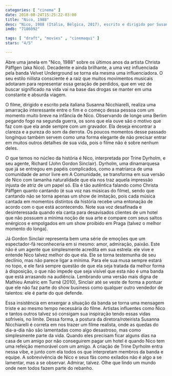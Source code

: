 ```yaml
---
categories: [ "cinema" ]
date: 2018-08-24T15:25:22-03:00
title: "Nico, 1988"
desc: "Nico, 1988 (Itália, Bélgica, 2017), escrito e dirigido por Susanna Nicchiarelli, com Trine Dyrholm, John Gordon Sinclair, Anamaria Marinca, Sandor Funtek, Thomas Trabacchi, Karina Fernandez, Calvin Demba e Francesco Colella."
imdb: "7186092"

tags: [ "draft", "movies" , "cinemaqui" ]
stars: "4/5"

---
```

Abre uma janela em "Nico, 1988" sobre os últimos anos da artista Christa Päffgen (aka Nico). Decadente e ainda brilhante, a uma vez influenciada pela banda Velvet Underground se torna ela mesma uma influenciadora. O seu estilo niilista consciente é a raiz que muitos movimentos musicais adotaram para representar essa geração de perdidos, que em vez de buscar significado na vida vai na base das drogas se manter em uma constante e absurda viagem.

O filme, dirigido e escrito pela italiana Susanna Nicchiarelli, realiza uma amarração interessante entre o fim e o começo dessa pessoa com um momento muito breve na infância de Nico. Observando de longe uma Berlim pegando fogo na segunda guerra, os sons que ela ouve são o motivo que faz com que ela ande sempre com um gravador. Ela deseja encontrar a clareza e a pureza do som da derrota. Os poucos momentos desse passado longínquo também servem como uma forma elegante de não precisar entrar em muitos outros detalhes de sua vida, pois o filme não é sobre nenhum deles.

O que temos no núcleo da história é Nico, interpretada por Trine Dyrholm, e seu agente, Richard (John Gordon Sinclair). Dyrholm, uma dinamarquesa que já se entregou em papéis complicados, como a matriarca de uma comunidade de amor livre em A Comunidade, se transforma em sua versão de Nico com tamanha naturalidade que ela nos traz aquela impressão injusta de atriz de um papel só. Ela é tão autêntica falando como Christa Päffgen quanto cantando (é sua voz nas músicas do filme), sendo que cantando não se torna apenas um show de imitação, pois cada música cantada em momentos distintos da história recebe uma entonação de acordo com o que está acontecendo. Note sua voz desafinada e desinteressada quando ela canta para desavisados clientes de um hotel que não possuem a mínima noção de sua arte e compare com seus saltos enérgicos e empolgados em um show proibido em Praga (talvez o melhor momento do longa).

Já Gordon Sinclair representa bem uma série de emoções que um espectador-fã reconheceria em si mesmo: amor, admiração, paixão. Este não é um agente que simplesmente acredita em sua estrela: ele vive e entende Nico talvez melhor do que ela. Ele se torna testemunha de seu declínio, mas não parece ligar a mínima. Para ele sua musa sempre estará no topo, e ele fará sempre questão de que ela seja tratada da melhor forma à disposição, o que não impede que seja visível que esta não é uma banda que está arrasando na audiência. Lembrando uma versão mais digna de Mathieu Amalric em Turnê (2010), Sinclair até se veste de forma a pontuar que ele não faz parte do show business como qualquer outro vendedor de talentos: ele é parte do que defende.

Essa insistência em enxergar a situação da banda se torna uma mensagem triste e ao mesmo tempo necessária do filme. Artistas influentes como Nico e tantos outros talvez só consigam sua inspiração tendo essas vidas sofríveis, no limite. Dessa forma, a postura da diretora/roteirista Susanna Nicchiarelli é correta em nos trazer um filme realista, onde as quedas do dia-a-dia não são lamentadas como algo desastroso, mas como simplesmente parte da vida. Quando eles precisam ficar alguns dias na casa de um amigo por não conseguirem pagar um hotel é quando Nico tem uma refeição memorável com um amigo. A criação de Trine Dyrholm entra nessa vibe, e junto com ela todos os que interpretam membros da banda e equipe. A sobrevivência de Nico e seus fãs como exilados não é algo a se lamentar, mas a se observar. Admirar, talvez. Olhe que lindo um mundo onde nem todos fazem parte do rebanho.
